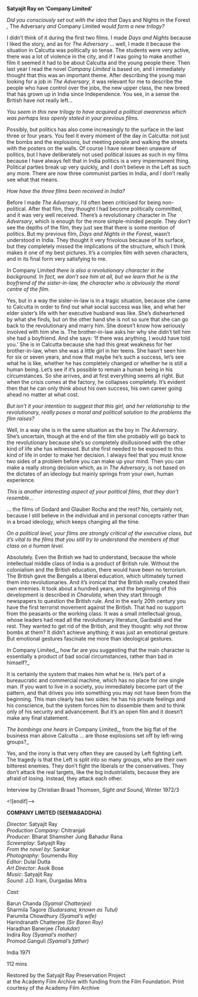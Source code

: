 

**Satyajit Ray on ‘Company Limited’**

_Did you consciously set out with the idea that_ Days and Nights in the Forest _,_ The Adversary _and_ Company Limited _would form a new trilogy?_

I didn’t think of it during the first two films. I made _Days and Nights_ because I liked the story, and as for _The Adversary_ … well, I made it because the situation in Calcutta was politically so tense. The students were very active, there was a lot of violence in the city, and if I was going to make another film it seemed it had to be about Calcutta and the young people there. Then last year I read the novel _Company Limited_ is based on, and I immediately thought that this was an important theme. After describing the young man looking for a job in _The Adversary_, it was relevant for me to describe the people who have control over the jobs, the new upper class, the new breed that has grown up in India since Independence. You see, in a sense the British have not really left...

_You seem in this new trilogy to have acquired a political awareness which was perhaps less openly stated in your previous films._

Possibly, but politics has also come increasingly to the surface in the last three or four years. You feel it every moment of the day in Calcutta: not just the bombs and the explosions, but meeting people and walking the streets with the posters on the walls. Of course I have never been unaware of politics, but I have deliberately not used political issues as such in my films because I have always felt that in India politics is a very impermanent thing. Political parties break up very quickly, and I don’t believe in the Left as such any more.  There are now three communist parties in India, and I don’t really see what  that means.

_How have the three films been received in India?_

Before I made _The Adversary_, I’d often been criticised for being non-political. After that film, they thought I had become politically committed, and it was very well received. There’s a revolutionary character in _The Adversary_, which is enough for the more simple-minded people. They don’t see the depths of the film, they just see that there is some mention of politics. But my previous film, _Days and Nights in the Forest_, wasn’t understood in India. They thought it very frivolous because of its surface, but they completely missed the implications of the structure, which I think makes it one of my best pictures. It’s a complex film with seven characters, and in its final form very satisfying to me.

_In_ Company Limited _there is also a revolutionary character in the background. In fact, we don’t see him at all, but we learn that he is the boyfriend of the sister-in-law, the character who is obviously the moral centre of the film._

Yes, but in a way the sister-in-law is in a tragic situation, because she came to Calcutta in order to find out what social success was like, and what her elder sister’s life with her executive husband was like. She’s disheartened by what she finds, but on the other hand she is not so sure that she can go back to the revolutionary and marry him. She doesn’t know how seriously involved with him she is. The brother-in-law asks her why she didn’t tell him she had a boyfriend. And she says: ‘If there was anything, I would have told you.’ She is in Calcutta because she had this great weakness for her brother-in-law, when she was a little girl in her teens. She hasn’t seen him for six or seven years, and now that maybe he’s such a success, let’s see what he is like, whether he has completely changed or whether he is still a human being. Let’s see if it’s possible to remain a human being in his circumstances. So she arrives, and at first everything seems all right. But when the crisis comes at the factory, he collapses completely. It’s evident then that he can only think about his own success, his own career going ahead no matter at what cost.

_But isn’t it your intention to suggest that this girl, and her relationship to the revolutionary, really poses a moral and political solution to the problems the film raises?_

Well, in a way she is in the same situation as the boy in _The Adversary_. She’s uncertain, though at the end of the film she probably will go back to the revolutionary because she’s so completely disillusioned with the other kind of life she has witnessed. But she first needed to be exposed to this kind of life in order to make her decision. I always feel that you must know two sides of a problem before you can make up your mind. Then you can make a really strong decision which, as in _The Adversary_, is not based on the dictates of an ideology but mainly springs from your own, human experience.

_This is another interesting aspect of your political films, that they don’t resemble..._

… the films of Godard and Glauber Rocha and the rest? No, certainly not, because I still believe in the individual and in personal concepts rather than in a broad ideology, which keeps changing all the time.

_On a political level, your films are strongly critical of the executive class, but it’s vital to the films that you still try to understand the members of that class on a human level._

Absolutely. Even the British we had to understand, because the whole intellectual middle class of India is a product of British rule. Without the colonialism and the British education, there would have been no terrorism.  
The British gave the Bengalis a liberal education, which ultimately turned them into revolutionaries. And it’s ironical that the British really created their own enemies. It took about a hundred years, and the beginning of this development is described in _Charulata_, when they start through newspapers to question the British rule. And in the early 20th century you have the first terrorist movement against the British. That had no support from the peasants or the working class. It was a small intellectual group, whose leaders had read all the revolutionary literature, Garibaldi and the rest. They wanted to get rid of the British, and they thought: why not throw bombs at them? It didn’t achieve anything; it was just an emotional gesture. But emotional gestures fascinate me more than ideological gestures.

_In_ Company Limited_, how far are you suggesting that the main character is essentially a product of bad social circumstances, rather than bad in himself?_

It is certainly the system that makes him what he is. He’s part of a bureaucratic and commercial machine, which has no place for one single man. If you want to live in a society, you immediately become part of the pattern, and that drives you into something you may not have been from the beginning. This man clearly has two sides: he has his private feelings and his conscience, but the system forces him to dissemble them and to think only of his security and advancement. But it’s an open film and it doesn’t make any final statement.

_The bombings one hears in_ Company Limited_, from the big flat of the business man above Calcutta ... are those explosions set off by left-wing groups?_

Yes, and the irony is that very often they are caused by Left fighting Left.  
The tragedy is that the Left is split into so many groups, who are their own bitterest enemies. They don’t fight the liberals or the conservatives. They don’t attack the real targets, like the big industrialists, because they are afraid of losing. Instead, they attack each other.

Interview by Christian Braad Thomsen, _Sight and Sound_, Winter 1972/3

<![endif]-->

**COMPANY LIMITED (SEEMABADDHA)**

_Director_: Satyajit Ray  
_Production Company_: Chitranjali  
_Producer_: Bharat Shamsher Jung Bahadur Rana  
_Screenplay_: Satyajit Ray  
_From the novel by_: Sankar  
_Photography_: Soumendu Roy  
_Editor_: Dulal Dutta  
_Art Director_: Asok Bose  
_Music_: Satyajit Ray  
_Sound_: J.D. Irani, Durgadas Mitra

_Cast:_

Barun Chanda _(Syamal Chatterjee)_  
Sharmila Tagore _(Sudarsana, known as Tutul)_  
Parumita Chowdhury _(Syamal’s wife)_  
Harindranath Chatterjee _(Sir Baren Roy)_  
Haradhan Banerjee _(Talukdar)_  
Indira Roy _(Syamal’s mother)_  
Promod Ganguli _(Syamal’s father)_

India 1971

112 mins

Restored by the Satyajit Ray Preservation Project  
at the Academy Film Archive with funding from the Film Foundation. Print courtesy of the Academy Film Archive
<!--stackedit_data:
eyJoaXN0b3J5IjpbMTUwMTQ2OTk5M119
-->